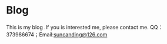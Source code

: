 # Blog
This is my blog .If you is interested me, please contact me. QQ：373986674；Email:suncanding@126.com
